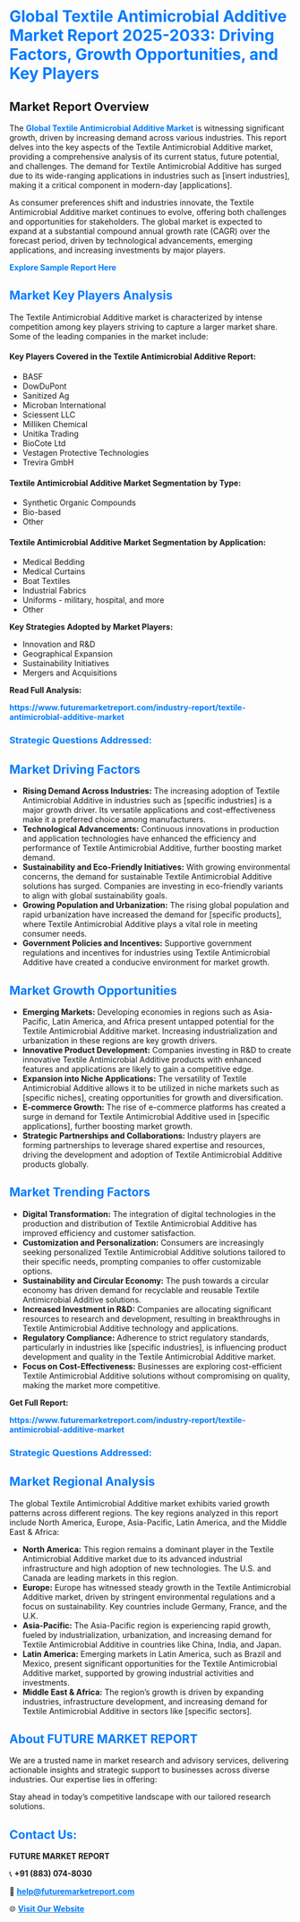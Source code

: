 <h1 style="color: #007BFF;">Global Textile Antimicrobial Additive Market Report 2025-2033: Driving Factors, Growth Opportunities, and Key Players</h1>

<section id="overview">
<h2>Market Report Overview</h2>
<p>The <a href="https://www.futuremarketreport.com/industry-report/textile-antimicrobial-additive-market" style="color: #007BFF; text-decoration: none;"><strong>Global Textile Antimicrobial Additive Market</strong></a> is witnessing significant growth, driven by increasing demand across various industries. This report delves into the key aspects of the Textile Antimicrobial Additive market, providing a comprehensive analysis of its current status, future potential, and challenges. The demand for Textile Antimicrobial Additive has surged due to its wide-ranging applications in industries such as [insert industries], making it a critical component in modern-day [applications].</p>
<p>As consumer preferences shift and industries innovate, the Textile Antimicrobial Additive market continues to evolve, offering both challenges and opportunities for stakeholders. The global market is expected to expand at a substantial compound annual growth rate (CAGR) over the forecast period, driven by technological advancements, emerging applications, and increasing investments by major players.</p>
</section>

<section id="overview">
<p><a href="https://www.futuremarketreport.com/request-sample/reportId=40405" style="color: #007BFF; text-decoration: none;"><strong>Explore Sample Report Here</strong></a></p>
</section>

<section id="key-players">
<h2 style="color: #007BFF;">Market Key Players Analysis</h2>
<p>The Textile Antimicrobial Additive market is characterized by intense competition among key players striving to capture a larger market share. Some of the leading companies in the market include:</p>
<h4>Key Players Covered in the Textile Antimicrobial Additive Report:</h4>
<ul><li>BASF</li><li>DowDuPont</li><li>Sanitized Ag</li><li>Microban International</li><li>Sciessent LLC</li><li>Milliken Chemical</li><li>Unitika Trading</li><li>BioCote Ltd</li><li>Vestagen Protective Technologies</li><li>Trevira GmbH</li></ul>
<h4>Textile Antimicrobial Additive Market Segmentation by Type:</h4>
<ul><li>Synthetic Organic Compounds</li><li>Bio-based</li><li>Other</li></ul>

<h4>Textile Antimicrobial Additive Market Segmentation by Application:</h4>
<ul><li>Medical Bedding</li><li>Medical Curtains</li><li>Boat Textiles</li><li>Industrial Fabrics</li><li>Uniforms - military, hospital, and more</li><li>Other</li></ul>
<p><strong>Key Strategies Adopted by Market Players:</strong></p>
<ul>
<li>Innovation and R&D</li>
<li>Geographical Expansion</li>
<li>Sustainability Initiatives</li>
<li>Mergers and Acquisitions</li>
</ul>
</section>

<section>
<p><strong>Read Full Analysis: </strong></p><a href="https://www.futuremarketreport.com/industry-report/textile-antimicrobial-additive-market" style="color: #007BFF; text-decoration: none;"><strong>https://www.futuremarketreport.com/industry-report/textile-antimicrobial-additive-market</strong></a>
<h3 style="color: #007BFF;">Strategic Questions Addressed:</h3>
</section>

<section id="driving-factors">
<h2 style="color: #007BFF;">Market Driving Factors</h2>
<ul>
<li><strong>Rising Demand Across Industries:</strong> The increasing adoption of Textile Antimicrobial Additive in industries such as [specific industries] is a major growth driver. Its versatile applications and cost-effectiveness make it a preferred choice among manufacturers.</li>
<li><strong>Technological Advancements:</strong> Continuous innovations in production and application technologies have enhanced the efficiency and performance of Textile Antimicrobial Additive, further boosting market demand.</li>
<li><strong>Sustainability and Eco-Friendly Initiatives:</strong> With growing environmental concerns, the demand for sustainable Textile Antimicrobial Additive solutions has surged. Companies are investing in eco-friendly variants to align with global sustainability goals.</li>
<li><strong>Growing Population and Urbanization:</strong> The rising global population and rapid urbanization have increased the demand for [specific products], where Textile Antimicrobial Additive plays a vital role in meeting consumer needs.</li>
<li><strong>Government Policies and Incentives:</strong> Supportive government regulations and incentives for industries using Textile Antimicrobial Additive have created a conducive environment for market growth.</li>
</ul>
</section>

<section id="growth-opportunities">
<h2 style="color: #007BFF;">Market Growth Opportunities</h2>
<ul>
<li><strong>Emerging Markets:</strong> Developing economies in regions such as Asia-Pacific, Latin America, and Africa present untapped potential for the Textile Antimicrobial Additive market. Increasing industrialization and urbanization in these regions are key growth drivers.</li>
<li><strong>Innovative Product Development:</strong> Companies investing in R&D to create innovative Textile Antimicrobial Additive products with enhanced features and applications are likely to gain a competitive edge.</li>
<li><strong>Expansion into Niche Applications:</strong> The versatility of Textile Antimicrobial Additive allows it to be utilized in niche markets such as [specific niches], creating opportunities for growth and diversification.</li>
<li><strong>E-commerce Growth:</strong> The rise of e-commerce platforms has created a surge in demand for Textile Antimicrobial Additive used in [specific applications], further boosting market growth.</li>
<li><strong>Strategic Partnerships and Collaborations:</strong> Industry players are forming partnerships to leverage shared expertise and resources, driving the development and adoption of Textile Antimicrobial Additive products globally.</li>
</ul>
</section>

<section id="trending-factors">
<h2 style="color: #007BFF;">Market Trending Factors</h2>
<ul>
<li><strong>Digital Transformation:</strong> The integration of digital technologies in the production and distribution of Textile Antimicrobial Additive has improved efficiency and customer satisfaction.</li>
<li><strong>Customization and Personalization:</strong> Consumers are increasingly seeking personalized Textile Antimicrobial Additive solutions tailored to their specific needs, prompting companies to offer customizable options.</li>
<li><strong>Sustainability and Circular Economy:</strong> The push towards a circular economy has driven demand for recyclable and reusable Textile Antimicrobial Additive solutions.</li>
<li><strong>Increased Investment in R&D:</strong> Companies are allocating significant resources to research and development, resulting in breakthroughs in Textile Antimicrobial Additive technology and applications.</li>
<li><strong>Regulatory Compliance:</strong> Adherence to strict regulatory standards, particularly in industries like [specific industries], is influencing product development and quality in the Textile Antimicrobial Additive market.</li>
<li><strong>Focus on Cost-Effectiveness:</strong> Businesses are exploring cost-efficient Textile Antimicrobial Additive solutions without compromising on quality, making the market more competitive.</li>
</ul>
</section>

<section>
<p><strong>Get Full Report: </strong></p><a href="https://www.futuremarketreport.com/industry-report/textile-antimicrobial-additive-market" style="color: #007BFF; text-decoration: none;"><strong>https://www.futuremarketreport.com/industry-report/textile-antimicrobial-additive-market</strong></a>
<h3 style="color: #007BFF;">Strategic Questions Addressed:</h3>
</section>


<section id="regional-analysis">
<h2 style="color: #007BFF;">Market Regional Analysis</h2>
<p>The global Textile Antimicrobial Additive market exhibits varied growth patterns across different regions. The key regions analyzed in this report include North America, Europe, Asia-Pacific, Latin America, and the Middle East & Africa:</p>
<ul>
<li><strong>North America:</strong> This region remains a dominant player in the Textile Antimicrobial Additive market due to its advanced industrial infrastructure and high adoption of new technologies. The U.S. and Canada are leading markets in this region.</li>
<li><strong>Europe:</strong> Europe has witnessed steady growth in the Textile Antimicrobial Additive market, driven by stringent environmental regulations and a focus on sustainability. Key countries include Germany, France, and the U.K.</li>
<li><strong>Asia-Pacific:</strong> The Asia-Pacific region is experiencing rapid growth, fueled by industrialization, urbanization, and increasing demand for Textile Antimicrobial Additive in countries like China, India, and Japan.</li>
<li><strong>Latin America:</strong> Emerging markets in Latin America, such as Brazil and Mexico, present significant opportunities for the Textile Antimicrobial Additive market, supported by growing industrial activities and investments.</li>
<li><strong>Middle East & Africa:</strong> The region’s growth is driven by expanding industries, infrastructure development, and increasing demand for Textile Antimicrobial Additive in sectors like [specific sectors].</li>
</ul>
</section>

<footer>
<h2 style="color: #007BFF;">About FUTURE MARKET REPORT</h2>
<p>We are a trusted name in market research and advisory services, delivering actionable insights and strategic support to businesses across diverse industries. Our expertise lies in offering:</p>

<p>Stay ahead in today’s competitive landscape with our tailored research solutions.</p>

<h2 style="color: #007BFF;">Contact Us:</h2>
<p><strong>FUTURE MARKET REPORT</strong></p>
<p>📞 <strong>+91 (883) 074-8030</strong></p>
<p>📧 <strong><a href="mailto:help@futuremarketreport.com" style="color: #007BFF;">help@futuremarketreport.com</a></strong></p>
<p>🌐 <strong><a href="https://www.futuremarketreport.com/" style="color: #007BFF;">Visit Our Website</a></strong></p>
</footer>